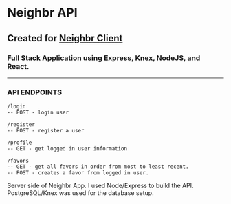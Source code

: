 # Neighbr API

## Created for [Neighbr Client](https://neighbr.vercel.app/)

### Full Stack Application using Express, Knex, NodeJS, and React.

---

### API ENDPOINTS

```
/login
-- POST - login user

/register
-- POST - register a user

/profile
-- GET - get logged in user information 

/favors
-- GET - get all favors in order from most to least recent.
-- POST - creates a favor from logged in user.
```

Server side of Neighbr App. I used Node/Express to build the API. PostgreSQL/Knex was used for the database setup.